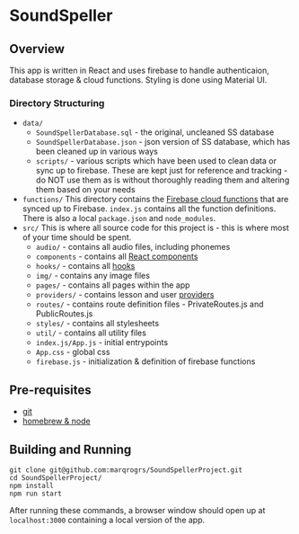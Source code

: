 # SoundSpeller

## Overview

This app is written in React and uses firebase to handle authenticaion, database storage & cloud functions. Styling is done using Material UI.

### Directory Structuring

- `data/`
  - `SoundSpellerDatabase.sql` - the original, uncleaned SS database
  - `SoundSpellerDatabase.json` - json version of SS database, which has been cleaned up in various ways
  - `scripts/` - various scripts which have been used to clean data or sync up to firebase. These are kept just for reference and tracking - do NOT use them as is without thoroughly reading them and altering them based on your needs
- `functions/`
  This directory contains the [Firebase cloud functions](https://firebase.google.com/docs/functions) that are synced up to Firebase. `index.js` contains all the function definitions. There is also a local `package.json` and `node_modules`.
- `src/`
  This is where all source code for this project is - this is where most of your time should be spent.
  - `audio/` - contains all audio files, including phonemes
  - `components` - contains all [React components](https://reactjs.org/docs/react-component.html)
  - `hooks/` - contains all [hooks](https://reactjs.org/docs/hooks-intro.html)
  - `img/` - contains any image files
  - `pages/` - contains all pages within the app
  - `providers/` - contains lesson and user [providers](https://reactjs.org/docs/context.html)
  - `routes/` - contains route definition files - PrivateRoutes.js and PublicRoutes.js
  - `styles/` - contains all stylesheets
  - `util/` - contains all utility files
  - `index.js/App.js` - initial entrypoints
  - `App.css` - global css
  - `firebase.js` - initialization & definition of firebase functions

## Pre-requisites

- [git](https://git-scm.com/book/en/v2/Getting-Started-Installing-Git/)
- [homebrew & node](https://changelog.com/posts/install-node-js-with-homebrew-on-os-x)

## Building and Running

```
git clone git@github.com:marqrogrs/SoundSpellerProject.git
cd SoundSpellerProject/
npm install
npm run start
```

After running these commands, a browser window should open up at `localhost:3000` containing a local version of the app.
